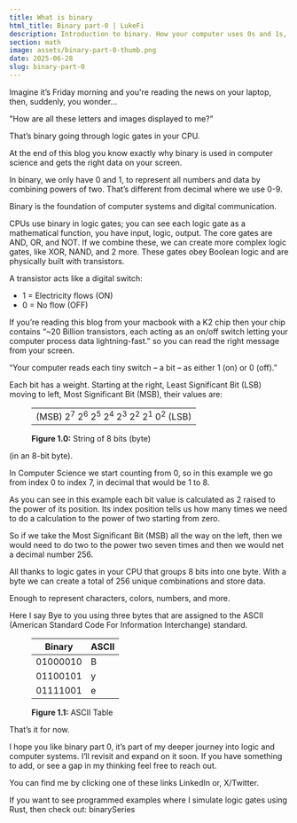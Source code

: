 ```yaml
---
title: What is binary
html_title: Binary part-0 | LukeFi
description: Introduction to binary. How your computer uses 0s and 1s, logic gates, and transistors to show data on your screen.
section: math
image: assets/binary-part-0-thumb.png
date: 2025-06-28
slug: binary-part-0
---
```


Imagine it’s Friday morning and you're reading the news on your laptop, then, suddenly, you wonder…

"How are all these letters and images displayed to me?”

That’s binary going through logic gates in your CPU.

At the end of this blog you know exactly why binary is used in computer science and gets the right data on your screen.

In binary, we only have 0 and 1, to represent all numbers and data by combining powers of two. That’s different from decimal where we use 0-9.

Binary is the foundation of computer systems and digital communication.

CPUs use binary in logic gates; you can see each logic gate as a mathematical function, you have input, logic, output. The core gates are AND, OR, and NOT. If we combine these, we can create more complex logic gates, like XOR, NAND, and 2 more. These gates obey Boolean logic and are physically built with transistors.

A transistor acts like a digital switch:

- 1 = Electricity flows (ON)
- 0 = No flow (OFF)

If you’re reading this blog from your macbook with a K2 chip then your chip contains “~20 Billion transistors, each acting as an on/off switch letting your computer process data lightning-fast.” so you can read the right message from your screen.

“Your computer reads each tiny switch – a bit – as either 1 (on) or 0 (off).”

Each bit has a weight. Starting at the right, Least Significant Bit (LSB) moving to left, Most Significant Bit (MSB), their values are:

<figure>
  <table class="table-350px">
    <tr>
        <td>(MSB) 2<sup>7</sup>  2<sup>6</sup>  2<sup>5</sup>  2<sup>4</sup>  2<sup>3</sup>  2<sup>2</sup>  2<sup>1</sup>  0<sup>2</sup> (LSB)</td>
    </tr>
  </table>
  <figcaption><b>Figure 1.0:</b> String of 8 bits (byte)</figcaption>
</figure>

(in an 8-bit byte).

In Computer Science we start counting from 0, so in this example we go from index 0 to index 7, in decimal that would be 1 to 8.

As you can see in this example each bit value is calculated as 2 raised to the power of its position. Its index position tells us how many times we need to do a calculation to the power of two starting from zero.

So if we take the Most Significant Bit (MSB) all the way on the left, then we would need to do two to the power two seven times and then we would net a decimal number 256.

All thanks to logic gates in your CPU that groups 8 bits into one byte. With a byte we can create a total of 256 unique combinations and store data.

Enough to represent characters, colors, numbers, and more.

Here I say Bye to you using three bytes that are assigned to the ASCII (American Standard Code For Information Interchange) standard.

<figure>
  <table class="table-350px">
    <thead>
      <tr>
        <th>Binary</th>
        <th>ASCII</th>
      </tr>
    </thead>
    <tbody>
      <tr><td>01000010</td><td>B</td>
      <tr><td>01100101</td><td>y</td>
      <tr><td>01111001</td><td>e</td>
    </tbody>
  </table>
  <figcaption><b>Figure 1.1:</b> ASCII Table</figcaption>
</figure>

That’s it for now.

I hope you like binary part 0, it’s part of my deeper journey into logic and computer systems. I’ll revisit and expand on it soon. If you have something to add, or see a gap in my thinking feel free to reach out.

You can find me by clicking one of these links LinkedIn or, X/Twitter.

If you want to see programmed examples where I simulate logic gates using Rust, then check out: binarySeries
